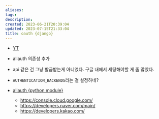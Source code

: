 ```yaml
---
aliases: 
tags: 
description:
created: 2023-06-21T20:39:04
updated: 2023-07-15T21:33:04
title: oauth {django}
---
```

- [YT](https://www.youtube.com/watch?v=Gk9tsLHMMsM&list=WL&index=1&t=812s)
- allauth 의존성 추가
- api 같은 건 그냥 발급받는게 아니었다. 구글 내에서 세팅해야할 게 좀 많았다.
- `AUTHENTICATION_BACKENDS`라는 걸 설정하네? 

- [allauth {python module}](https://django-allauth.readthedocs.io/en/latest/providers.html#naver)
	- https://console.cloud.google.com/
	- https://developers.naver.com/main/
	- https://developers.kakao.com/

